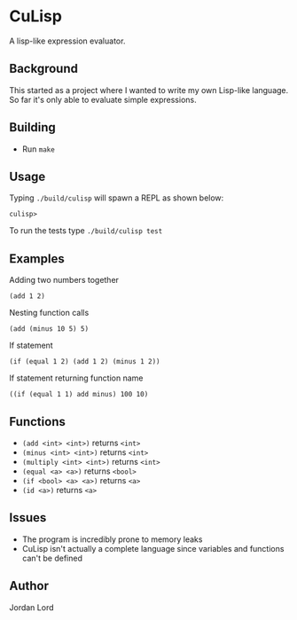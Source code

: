 # CuLisp

A lisp-like expression evaluator.

## Background

This started as a project where I wanted to write my own Lisp-like language. So
far it's only able to evaluate simple expressions.

## Building

- Run `make`

## Usage

Typing `./build/culisp` will spawn a REPL as shown below:

`culisp> `

To run the tests type `./build/culisp test`

## Examples

Adding two numbers together

`(add 1 2)`

Nesting function calls

`(add (minus 10 5) 5)`

If statement

`(if (equal 1 2) (add 1 2) (minus 1 2))`

If statement returning function name

`((if (equal 1 1) add minus) 100 10)`

## Functions

- `(add <int> <int>)` returns `<int>`
- `(minus <int> <int>)` returns `<int>`
- `(multiply <int> <int>)` returns `<int>`
- `(equal <a> <a>)` returns `<bool>`
- `(if <bool> <a> <a>)` returns `<a>`
- `(id <a>)` returns `<a>`

## Issues

- The program is incredibly prone to memory leaks
- CuLisp isn't actually a complete language since variables and functions can't be defined

## Author

Jordan Lord
